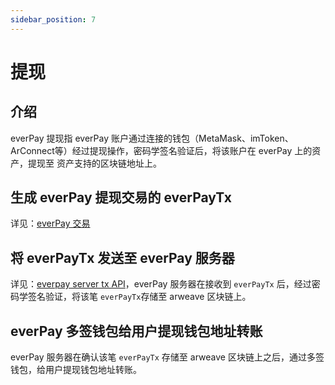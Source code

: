 ```yaml
---
sidebar_position: 7
---
```

# 提现

## 介绍
everPay 提现指 everPay 账户通过连接的钱包（MetaMask、imToken、ArConnect等）经过提现操作，密码学签名验证后，将该账户在 everPay 上的资产，提现至 资产支持的区块链地址上。

## 生成 everPay 提现交易的 everPayTx
详见：[everPay 交易](./everpay-tx)

## 将 everPayTx 发送至 everPay 服务器
详见：[everpay server tx API](../server-api/operate-api/tx)，everPay 服务器在接收到 `everPayTx` 后，经过密码学签名验证，将该笔 `everPayTx`存储至 arweave 区块链上。

## everPay 多签钱包给用户提现钱包地址转账
everPay 服务器在确认该笔 `everPayTx` 存储至 arweave 区块链上之后，通过多签钱包，给用户提现钱包地址转账。